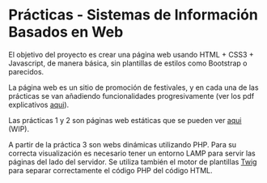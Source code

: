 # Prácticas - Sistemas de Información Basados en Web

El objetivo del proyecto es crear una página web usando HTML + CSS3 + Javascript, de manera básica, sin plantillas de estilos como Bootstrap o parecidos.  

La página web es un sitio de promoción de festivales, y en cada una de las prácticas se van añadiendo funcionalidades progresivamente (ver los pdf explicativos [aqui](https://github.com/Jesnm01/SIBW-UGR/tree/main/enunciados)).

Las prácticas 1 y 2 son páginas web estáticas que se pueden ver [aqui]() (WIP).

A partir de la práctica 3 son webs dinámicas utilizando PHP. Para su correcta visualización es necesario tener un entorno LAMP para servir las páginas del lado del servidor.
Se utiliza también el motor de plantillas [Twig](https://twig.symfony.com/) para separar correctamente el código PHP del código HTML.

